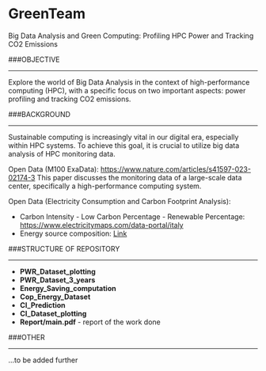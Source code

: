 # GreenTeam
Big Data Analysis and Green Computing: Profiling HPC Power and Tracking CO2 Emissions

###OBJECTIVE
                
----
Explore the world of Big Data Analysis in the context of high-performance computing (HPC), with a specific focus on two important aspects: power profiling and tracking CO2 emissions.​

###BACKGROUND
                
----
Sustainable computing is increasingly vital in our digital era, especially within HPC systems. To achieve this goal, it is crucial to utilize big data analysis of HPC monitoring data.

Open Data (M100 ExaData): https://www.nature.com/articles/s41597-023-02174-3 
This paper discusses the monitoring data of a large-scale data center, specifically a high-performance computing system.

Open Data (Electricity Consumption and Carbon Footprint Analysis):
- Carbon Intensity - Low Carbon Percentage - Renewable Percentage: https://www.electricitymaps.com/data-portal/italy 
- Energy source composition: [Link](https://transparency.entsoe.eu/generation/r2/actualGenerationPerProductionType/show?name=&defaultValue=false&viewType=GRAPH&areaType=BZN&atch=false&datepicker-day-offset-select-dv-date-from_input=D&dateTime.dateTime=06.03.2024+00:00%7CCET%7CDAYTIMERANGE&dateTime.endDateTime=06.03.2024+00:00%7CCET%7CDAYTIMERANGE&area.values=CTY%7C10YIT-GRTN-----B!BZN%7C10Y1001A1001A73I&productionType.values=B01&productionType.values=B02&productionType.values=B03&productionType.values=B04&productionType.values=B05&productionType.values=B06&productionType.values=B07&productionType.values=B08&productionType.values=B09&productionType.values=B10&productionType.values=B11&productionType.values=B12&productionType.values=B13&productionType.values=B14&productionType.values=B20&productionType.values=B15&productionType.values=B16&productionType.values=B17&productionType.values=B18&productionType.values=B19&dateTime.timezone=CET_CEST&dateTime.timezone_input=CET+(UTC+1)+/+CEST+(UTC+2) "Link")

###STRUCTURE OF REPOSITORY
                
----
- **PWR_Dataset_plotting**
- **PWR_Dataset_3_years**
- **Energy_Saving_computation**
- **Cop_Energy_Dataset**
- **CI_Prediction**
- **CI_Dataset_plotting**
- **Report/main.pdf** - report of the work done

###OTHER
                
----
...to be added further
